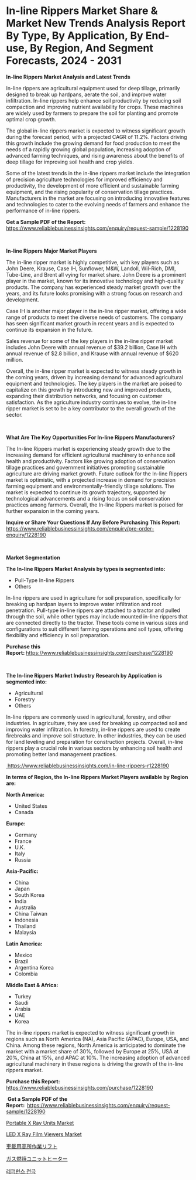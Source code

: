 <p><h1>In-line Rippers Market Share & Market New Trends Analysis Report By Type, By Application, By End-use, By Region, And Segment Forecasts, 2024 - 2031</h1></p><p><strong>In-line Rippers Market Analysis and Latest Trends</strong></p>
<p><p>In-line rippers are agricultural equipment used for deep tillage, primarily designed to break up hardpans, aerate the soil, and improve water infiltration. In-line rippers help enhance soil productivity by reducing soil compaction and improving nutrient availability for crops. These machines are widely used by farmers to prepare the soil for planting and promote optimal crop growth.</p><p>The global in-line rippers market is expected to witness significant growth during the forecast period, with a projected CAGR of 11.2%. Factors driving this growth include the growing demand for food production to meet the needs of a rapidly growing global population, increasing adoption of advanced farming techniques, and rising awareness about the benefits of deep tillage for improving soil health and crop yields.</p><p>Some of the latest trends in the in-line rippers market include the integration of precision agriculture technologies for improved efficiency and productivity, the development of more efficient and sustainable farming equipment, and the rising popularity of conservation tillage practices. Manufacturers in the market are focusing on introducing innovative features and technologies to cater to the evolving needs of farmers and enhance the performance of in-line rippers.</p></p>
<p><strong>Get a Sample PDF of the Report:&nbsp;</strong> <a href="https://www.reliablebusinessinsights.com/enquiry/request-sample/1228190">https://www.reliablebusinessinsights.com/enquiry/request-sample/1228190</a></p>
<p>&nbsp;</p>
<p><strong>In-line Rippers Major Market Players</strong></p>
<p><p>The in-line ripper market is highly competitive, with key players such as John Deere, Krause, Case IH, Sunflower, M&W, Landoll, Wil-Rich, DMI, Tube-Line, and Brent all vying for market share. John Deere is a prominent player in the market, known for its innovative technology and high-quality products. The company has experienced steady market growth over the years, and its future looks promising with a strong focus on research and development.</p><p>Case IH is another major player in the in-line ripper market, offering a wide range of products to meet the diverse needs of customers. The company has seen significant market growth in recent years and is expected to continue its expansion in the future.</p><p>Sales revenue for some of the key players in the in-line ripper market includes John Deere with annual revenue of $39.2 billion, Case IH with annual revenue of $2.8 billion, and Krause with annual revenue of $620 million.</p><p>Overall, the in-line ripper market is expected to witness steady growth in the coming years, driven by increasing demand for advanced agricultural equipment and technologies. The key players in the market are poised to capitalize on this growth by introducing new and improved products, expanding their distribution networks, and focusing on customer satisfaction. As the agriculture industry continues to evolve, the in-line ripper market is set to be a key contributor to the overall growth of the sector.</p></p>
<p>&nbsp;</p>
<p><strong>What Are The Key Opportunities For In-line Rippers Manufacturers?</strong></p>
<p><p>The In-line Rippers market is experiencing steady growth due to the increasing demand for efficient agricultural machinery to enhance soil health and productivity. Factors like growing adoption of conservation tillage practices and government initiatives promoting sustainable agriculture are driving market growth. Future outlook for the In-line Rippers market is optimistic, with a projected increase in demand for precision farming equipment and environmentally-friendly tillage solutions. The market is expected to continue its growth trajectory, supported by technological advancements and a rising focus on soil conservation practices among farmers. Overall, the In-line Rippers market is poised for further expansion in the coming years.</p></p>
<p><strong>Inquire or Share Your Questions If Any Before Purchasing This Report:</strong> <a href="https://www.reliablebusinessinsights.com/enquiry/pre-order-enquiry/1228190">https://www.reliablebusinessinsights.com/enquiry/pre-order-enquiry/1228190</a></p>
<p>&nbsp;</p>
<p><strong>Market Segmentation</strong></p>
<p><strong>The In-line Rippers Market Analysis by types is segmented into:</strong></p>
<p><ul><li>Pull-Type In-line Rippers</li><li>Others</li></ul></p>
<p><p>In-line rippers are used in agriculture for soil preparation, specifically for breaking up hardpan layers to improve water infiltration and root penetration. Pull-type in-line rippers are attached to a tractor and pulled through the soil, while other types may include mounted in-line rippers that are connected directly to the tractor. These tools come in various sizes and configurations to suit different farming operations and soil types, offering flexibility and efficiency in soil preparation.</p></p>
<p><strong>Purchase this Report:&nbsp;</strong><a href="https://www.reliablebusinessinsights.com/purchase/1228190">https://www.reliablebusinessinsights.com/purchase/1228190</a></p>
<p>&nbsp;</p>
<p><strong>The In-line Rippers Market Industry Research by Application is segmented into:</strong></p>
<p><ul><li>Agricultural</li><li>Forestry</li><li>Others</li></ul></p>
<p><p>In-line rippers are commonly used in agricultural, forestry, and other industries. In agriculture, they are used for breaking up compacted soil and improving water infiltration. In forestry, in-line rippers are used to create firebreaks and improve soil structure. In other industries, they can be used for land leveling and preparation for construction projects. Overall, in-line rippers play a crucial role in various sectors by enhancing soil health and promoting better land management practices.</p></p>
<p><a href="https://www.reliablebusinessinsights.com/in-line-rippers-r1228190">&nbsp;https://www.reliablebusinessinsights.com/in-line-rippers-r1228190</a></p>
<p><strong>In terms of Region, the In-line Rippers Market Players available by Region are:</strong></p>
<p>
    <p> <strong> North America: </strong>
        <ul>
            <li>United States</li>
            <li>Canada</li>
        </ul>
        </p> 
    <p> <strong> Europe: </strong>
        <ul>
            <li>Germany</li>
            <li>France</li>
            <li>U.K.</li>
            <li>Italy</li>
            <li>Russia</li>
        </ul>
        </p> 
    <p> <strong> Asia-Pacific: </strong>
        <ul>
            <li>China</li>
            <li>Japan</li>
            <li>South Korea</li>
            <li>India</li>
            <li>Australia</li>
            <li>China Taiwan</li>
            <li>Indonesia</li>
            <li>Thailand</li>
            <li>Malaysia</li>
        </ul>
        </p> 
    <p> <strong> Latin America: </strong>
        <ul>
            <li>Mexico</li>
            <li>Brazil</li>
            <li>Argentina Korea</li>
            <li>Colombia</li>
        </ul>
        </p> 
    <p> <strong> Middle East & Africa: </strong>
        <ul>
            <li>Turkey</li>
            <li>Saudi</li>
            <li>Arabia</li>
            <li>UAE</li>
            <li>Korea</li>
        </ul>
    </p>
    </p>
<p><p>The in-line rippers market is expected to witness significant growth in regions such as North America (NA), Asia Pacific (APAC), Europe, USA, and China. Among these regions, North America is anticipated to dominate the market with a market share of 30%, followed by Europe at 25%, USA at 20%, China at 15%, and APAC at 10%. The increasing adoption of advanced agricultural machinery in these regions is driving the growth of the in-line rippers market.</p></p>
<p><strong>Purchase this Report: </strong><a href="https://www.reliablebusinessinsights.com/purchase/1228190">https://www.reliablebusinessinsights.com/purchase/1228190</a></p>
<p>&nbsp;<strong>Get a Sample PDF of the Report:&nbsp;&nbsp;</strong><a href="https://www.reliablebusinessinsights.com/enquiry/request-sample/1228190">https://www.reliablebusinessinsights.com/enquiry/request-sample/1228190</a></p>
<p><strong></strong></p>
<p><p><a href="https://github.com/jodemen/Market-Research-Report-List-3/blob/main/portable-x-ray-units-market.md">Portable X Ray Units Market</a></p><p><a href="https://github.com/marloy8/Market-Research-Report-List-4/blob/main/led-x-ray-film-viewers-market.md">LED X Ray Film Viewers Market</a></p><p><a href="https://github.com/DwightHuels1/Market-Research-Report-List-1/blob/main/5266693119984.md">車載用高所作業リフト</a></p><p><a href="https://github.com/JanickJohns/Market-Research-Report-List-1/blob/main/5005636119985.md">ガス燃焼ユニットヒーター</a></p><p><a href="https://github.com/fernandotryO5lson96765/Market-Research-Report-List-2/blob/main/1531700127048.md">레퍼런스 전극</a></p></p>